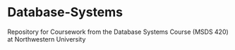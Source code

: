 # Database-Systems
Repository for Coursework from the Database Systems Course (MSDS 420) at Northwestern University

